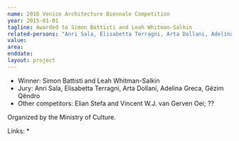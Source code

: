 ```yaml
---
name: 2016 Venice Architecture Biennale Competition
year: 2015-01-01
tagline: Awarded to Simon Battisti and Leah Whitman-Salkin
related-persons: "Anri Sala, Elisabetta Terragni, Arta Dollani, Adelina Greca, Gëzim Qëndro, Mirela Kumbaro, Simon Battisti, Leah Whitman-Salkin"
value:
area:
enddate:
layout: project
---
```

* Winner: Simon Battisti and Leah Whitman-Salkin
* Jury: Anri Sala, Elisabetta Terragni, Arta Dollani, Adelina Greca, Gëzim Qëndro
* Other competitors: Elian Stefa and Vincent W.J. van Gerven Oei; ??

Organized by the Ministry of Culture.

Links:
*
